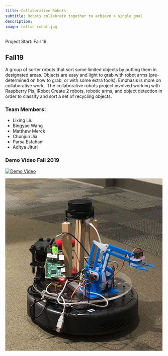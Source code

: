 ```yaml
---
title: Collaborative Robots
subtitle: Robots collabrate together to achieve a single goal
description:
image: collab-robot.jpg
---
```

Project Start: Fall 19


## Fall19
A group of sorter robots that sort some limited objects by putting them in designated areas. Objects are easy and light to grab with robot arms (pre-determined on how to grab, or with some extra tools). Emphasis is more on collaborative work.
​
The collaborative robots project involved working with Raspberry Pis, iRobot Create 2 robots, robotic arms, and object detection in order to classify and sort a set of recycling objects.
​
### Team Members:
- Lixing Liu
- Bingyao Wang
- Matthew Merck
- Chunjun Jia
- Parsa Esfahani
- Aditya Jituri
​
### Demo Video Fall 2019
[![Demo Video](http://img.youtube.com/vi/rUPnl4SnMRQ/0.jpg)](http://www.youtube.com/watch?v=rUPnl4SnMRQ)


![](collab-robot.jpg)





